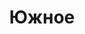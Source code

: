 --- 
title: "Южное" 
site: "http://www.estate.alyshta.ru" 
town: "Алушта" 
tel: ["+380 (6560) 5-50-50, +380 (6560) 3-50-50, +380 (95) 349-48-96, +380 (50) 344-75-13"] 
address: "Крым, Алушта г., ул. Владимира Хромых, 29" 
mail: "yuzhnoe2@mail.ru" 
--- 